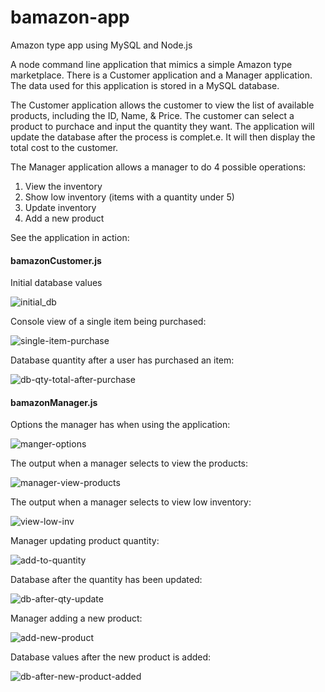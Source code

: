 # bamazon-app
Amazon type app using MySQL and Node.js

A node command line application that mimics a simple Amazon type marketplace. There is a Customer application and a Manager application. The data used for this application is stored in a MySQL database.

The Customer application allows the customer to view the list of available products, including the ID, Name, & Price. The customer can select a product to purchace and input the quantity they want. The application will update the database after the process is complet.e. It will then display the total cost to the customer.

The Manager application allows a manager to do 4 possible operations:
1) View the inventory
2) Show low inventory (items with a quantity under 5)
3) Update inventory
4) Add a new product

See the application in action:
 
#### bamazonCustomer.js
 
Initial database values

![initial_db](https://cloud.githubusercontent.com/assets/22712344/25007863/7f82b446-2027-11e7-83a2-adff76df3771.png)

Console view of a single item being purchased:

![single-item-purchase](https://cloud.githubusercontent.com/assets/22712344/25007865/7f85c654-2027-11e7-9750-995ae860b7ff.png)

Database quantity after a user has purchased an item:

![db-qty-total-after-purchase](https://cloud.githubusercontent.com/assets/22712344/25007858/7f77e340-2027-11e7-9ddc-1fadd84ce748.png)

#### bamazonManager.js

Options the manager has when using the application:

![manger-options](https://cloud.githubusercontent.com/assets/22712344/25007864/7f82e98e-2027-11e7-823d-f54be6d393b2.png)

The output when a manager selects to view the products:

![manager-view-products](https://cloud.githubusercontent.com/assets/22712344/25007862/7f8298a8-2027-11e7-9efb-c3b691162b61.png)

The output when a manager selects to view low inventory:

![view-low-inv](https://cloud.githubusercontent.com/assets/22712344/25007866/7f92b6b6-2027-11e7-8a4e-c01d7c4a1ae1.png)

Manager updating product quantity:

![add-to-quantity](https://cloud.githubusercontent.com/assets/22712344/25007859/7f788016-2027-11e7-97ef-75e3a6737674.png)

Database after the quantity has been updated:

![db-after-qty-update](https://cloud.githubusercontent.com/assets/22712344/25007860/7f78e556-2027-11e7-9771-67f2ff1db2dd.png)

Manager adding a new product:

![add-new-product](https://cloud.githubusercontent.com/assets/22712344/25007861/7f7edc0e-2027-11e7-9d73-75ffb61b8c94.png)

Database values after the new product is added:

![db-after-new-product-added](https://cloud.githubusercontent.com/assets/22712344/25007857/7f779372-2027-11e7-817e-e485111ef8b6.png)
